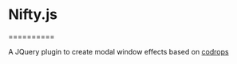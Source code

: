 # Nifty.js
==========

A JQuery plugin to create modal window effects based on [codrops](http://tympanus.net/Development/ModalWindowEffects/)
